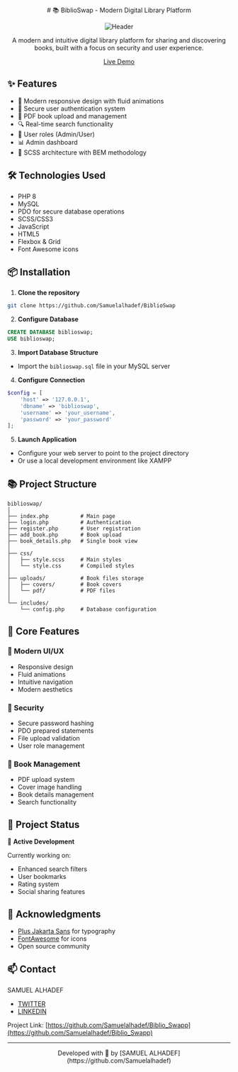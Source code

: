 
<div align="center">
# 📚 BiblioSwap - Modern Digital Library Platform

![Header](https://github.com/user-attachments/assets/d8c21663-d59d-48f6-a961-8977eb04a455)

A modern and intuitive digital library platform for sharing and discovering books, built with a focus on security and user experience.

[Live Demo](https://votre-demo-url.com)
</div>

## ✨ Features
- 📱 Modern responsive design with fluid animations
- 🔐 Secure user authentication system
- 📖 PDF book upload and management
- 🔍 Real-time search functionality
- 👤 User roles (Admin/User)
- 📊 Admin dashboard
- 🎨 SCSS architecture with BEM methodology

## 🛠️ Technologies Used
- PHP 8
- MySQL
- PDO for secure database operations
- SCSS/CSS3
- JavaScript
- HTML5
- Flexbox & Grid
- Font Awesome icons

## 📦 Installation
1. **Clone the repository**
```bash
git clone https://github.com/Samuelalhadef/BiblioSwap
```

2. **Configure Database**
```sql
CREATE DATABASE biblioswap;
USE biblioswap;
```

3. **Import Database Structure**
- Import the `biblioswap.sql` file in your MySQL server

4. **Configure Connection**
```php
$config = [
    'host' => '127.0.0.1',
    'dbname' => 'biblioswap',
    'username' => 'your_username',
    'password' => 'your_password'
];
```

5. **Launch Application**
- Configure your web server to point to the project directory
- Or use a local development environment like XAMPP

## 📚 Project Structure
```
biblioswap/
│
├── index.php          # Main page
├── login.php          # Authentication
├── register.php       # User registration
├── add_book.php       # Book upload
├── book_details.php   # Single book view
│
├── css/
│   ├── style.scss     # Main styles
│   └── style.css      # Compiled styles
│
├── uploads/           # Book files storage
│   ├── covers/        # Book covers
│   └── pdf/           # PDF files
│
└── includes/
    └── config.php     # Database configuration
```

## 🔋 Core Features

### 📱 Modern UI/UX
- Responsive design
- Fluid animations
- Intuitive navigation
- Modern aesthetics

### 🔐 Security
- Secure password hashing
- PDO prepared statements
- File upload validation
- User role management

### 📖 Book Management
- PDF upload system
- Cover image handling
- Book details management
- Search functionality

## 🔄 Project Status
🚀 **Active Development**

Currently working on:
- Enhanced search filters
- User bookmarks
- Rating system
- Social sharing features

## 🙏 Acknowledgments
- [Plus Jakarta Sans](https://fonts.google.com/specimen/Plus+Jakarta+Sans) for typography
- [FontAwesome](https://fontawesome.com/) for icons
- Open source community

## 📫 Contact
SAMUEL ALHADEF
- [TWITTER](https://x.com/SAMUELALHADEF)
- [LINKEDIN](https://www.linkedin.com/in/samuel-alhadef-190951257/)

Project Link: [https://github.com/Samuelalhadef/Biblio_Swapp](https://github.com/Samuelalhadef/Biblio_Swapp)

---
<div align="center">
Developed with 💙 by [SAMUEL ALHADEF](https://github.com/Samuelalhadef)
</div>
